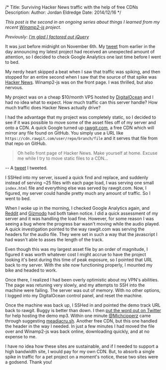 /*
Title: Surviving Hacker News traffic with the help of free CDNs
Description:
Author: Jordan Eldredge
Date: 2014/12/16
*/

*This post is the second in an ongoing series about things I learned from my
recent [Winamp2-js](http://jordaneldredge.com/projects/winamp2-js/) project.*

*Previously: [I'm glad I factored out jQuery](http://jordaneldredge.com/blog/im-glad-i-factored-out-jquery)*

It was just before midnight on November 6th. My
[tweet](https://twitter.com/captbaritone/status/530030571141873664) from
earlier in the day announcing my latest project had received an unexpected
amount of attention, so I decided to check Google Analytics one last time
before I went to bed.

My nerdy heart skipped a beat when I saw that traffic was spiking, and then
stopped for an entire second when I saw that the source of that spike was
[Hacker News](https://news.ycombinator.com/item?id=8565665). Winamp2-js was on
the front page. I was thrilled, but also nervous.

My project was on a cheap $10/month VPS hosted by
[DigitalOcean](http://digitalocean.com/) and I had no idea what to expect. How
much traffic can this server handle? How much traffic
does Hacker News actually drive?

I had the advantage that my project was completely static, so I decided to see
if it was possible to move some of the asset files off of my server and onto
a CDN. A quick Google turned up [rawgit.com](http://rawgit.com), a free CDN
which will mirror any file found on GitHub. You simply use a URL like
`https://cdn.rawgit.com/user/repo/branch/file` and it serves that file from
that repo on GitHub.

> Oh hello front page of Hacker News. Make yourself at home. Excuse me while
> I try to move static files to a CDN...

-- A [tweet](https://twitter.com/captbaritone/status/530283530664677376)
I tweeted.

I SSHed into my server, issued a quick find and replace, and suddenly instead
of serving ~25 files with each page load, I was serving one small `index.html`
file and everything else was served by rawgit.com. Now, I figured, my server
could handle pretty much any amount of traffic. So I went to bed.

When I woke up in the morning, I checked Google Analytics again, and
[Reddit](http://www.reddit.com/r/InternetIsBeautiful/comments/2lh3ob/winamp_2_preserved_in_html5/)
and
[Gizmodo](http://gizmodo.com/winamp-2-has-been-immortalized-in-html5-for-your-pleasu-1655373653)
had both taken notice. I did a quick assessment of my server and it was
handling the load fine. However, for some reason I was seeing a bug where the
progress bar wasn't moving while the audio played. A quick investigation
pointed to the way rawgit.com was serving the headers for the audio file. They
were set in such a way that the javascript I had wasn't able to asses the
length of the track.

Even though this was my largest asset file by an order of magnitude, I figured
it was worth whatever cost I might accrue to have the project looking it's best
during this time of peak exposure, so I pointed that URL back to my server.
With the site now functioning properly, I mounted my bike and headed to work.

Once there, I realized I had been overly optimistic about my VPN's abilities.
The page was retuning very slowly, and my attempts to SSH into the machine were
failing. The server was out of memory. With no other options, I logged into my
DigitalOcean control panel, and reset the machine.

Once the machine was back up, I SSHed in and pointed the demo track URL back
to rawgit. Buggy is better than down. I then [put the word out on
Twitter](https://twitter.com/captbaritone/status/530420655951335424) for help
hosting the demo mp3. Within one minute
[@Michcioperz](https://twitter.com/Michcioperz/status/530420989147217920) came
through suggesting [meadiacru.sh](http://mediacru.sh). Another free CDN, but
this one handled the header in the way I needed. In just a few minutes I had
moved the file over and Winamp2-js was back online, downloading quickly,
and at no expense to me.

I have no idea how these sites are sustainable, and if I needed to support
a high bandwidth site, I would pay for my own CDN. But, to absorb a single
spike in traffic for a pet project on a moment's notice, these two sites were
a godsend. Thank you!
